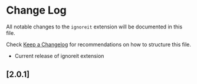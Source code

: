 # Change Log

All notable changes to the `ignoreit` extension will be documented in this file.

Check [Keep a Changelog](http://keepachangelog.com/) for recommendations on how to structure this file.

- Current release of ignoreit extension

## [2.0.1]
